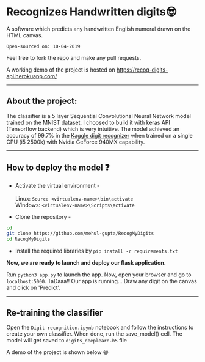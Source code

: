 # Recognizes Handwritten digits:sunglasses: 
A software which predicts any handwritten English numeral drawn on the HTML canvas.

    Open-sourced on: 10-04-2019
Feel free to fork the repo and make any pull requests. 

A working demo of the project is hosted on https://recog-digits-api.herokuapp.com/

_______________________________________________________________________________________________________________________________________

## About the project:

The classifier is a 5 layer Sequential Convolutional Neural Network model trained on the MNIST dataset. I choosed to build it with keras API (Tensorflow backend) which is very intuitive. The model achieved an accuracy of 99.7% in the [Kaggle digit recognizer](https://www.kaggle.com/c/digit-recognizer) when trained on a single CPU (i5 2500k) with Nvidia GeForce 940MX capability.
_______________________________________________________________________________________________________________________________________

## How to deploy the model :question:
* Activate the virtual environment - <br/><br/>
Linux:  ```Source <virtualenv-name>\bin\activate```<br/>
Windows: ```<virtualenv-name>\Scripts\activate```

* Clone the repository - 
```bash
cd 
git clone https://github.com/mehul-gupta/RecogMyDigits
cd RecogMyDigits
```
* Install the required libraries by `pip install -r requirements.txt`

**Now, we are ready to launch and deploy our flask application.**

Run `python3 app.py` to launch the app. Now, open your browser and go to `localhost:5000`. TaDaaa!! Our app is running...
Draw any digit on the canvas and click on 'Predict'.

_______________________________________________________________________________________________________________________________________

## Re-training the classifier
Open the `Digit recognition.ipynb` notebook and follow the instructions to create your own classifier. When done, run the save_model() cell. The model will get saved to `digits_deeplearn.h5` file 

A demo of the project is shown below :smiley:

